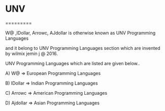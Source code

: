 # UNV
=========


 W@ ,IDollar, Arrowc, AJdollar   is  otherwise  known  as   UNV Programming Languages 
 
 and  it  belong  to  UNV  Programming Languages  section   which  are  invented  by  wilmix  jemin  j   @  2016.


UNV  Programming Languages   which   are   listed   are   given  below..



A) W@  =>  European  Programming Languages

B) IDollar  => Indian Programming Languages

C) Arrowc  => American Programming Languages

D) Ajdollar  => Asian  Programming Languages

